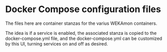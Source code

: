 # Docker Compose configuration files

The files here are container stanzas for the varius WEKAmon containers.

The idea is if a service is enabled, the associated stanza is copied to the docker-compose.yml file, and the 
docker-compose.yml can be customized by this UI, turning services on and off as desired.

